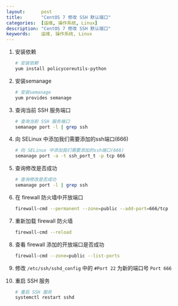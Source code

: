 ```yaml
---
layout:      post
title:       "CentOS 7 修改 SSH 默认端口"
categories:  [运维, 操作系统, Linux]
description: "CentOS 7 修改 SSH 默认端口"
keywords:    运维, 操作系统, Linux
---
```


1. 安装依赖
    
    ```sh
    # 安装依赖
    yum install policycoreutils-python
    ```
    
1. 安装semanage
    
    ```sh
    # 安装semanage
    yum provides semanage
    ```
 
1. 查询当前 SSH 服务端口

    ```sh
    # 查询当前 SSH 服务端口
    semanage port -l | grep ssh
    ```
    
1. 向 SELinux 中添加我们需要添加的ssh端口(666)

    ```sh
    # 向 SELinux 中添加我们需要添加的ssh端口(666)
    semanage port -a -t ssh_port_t -p tcp 666
    ```
    
1. 查询修改是否成功

    ```sh
    # 查询修改是否成功
    semanage port -l | grep ssh
    ```
    
1. 在 firewall 防火墙中开放端口

    ```sh
    firewall-cmd --permanent --zone=public --add-port=666/tcp
    ```
    
1. 重新加载 firewall 防火墙
    
    ```sh
    firewall-cmd --reload
    ```
    
1. 查看 firewall 添加的开放端口是否成功

    ```sh
    firewall-cmd --zone=public --list-ports
    ```
    
1. 修改 `/etc/ssh/sshd_config` 中的 `#Port 22` 为新的端口号 `Port 666`

1. 重启 SSH 服务

    ```sh
    # 重启 SSH 服务
    systemctl restart sshd
    ```